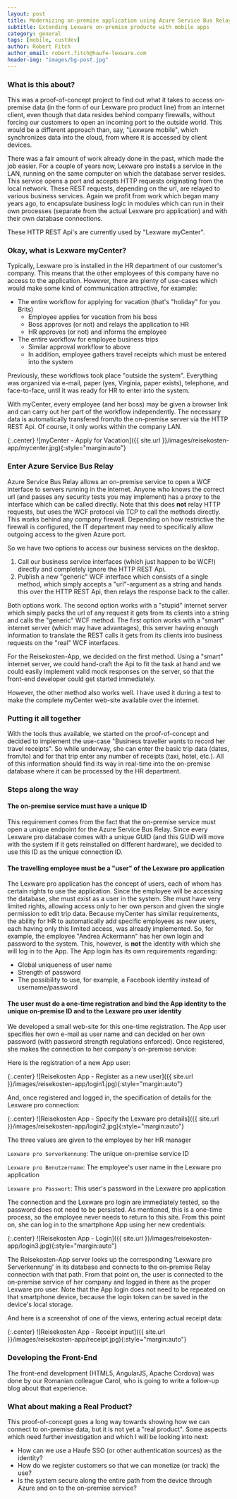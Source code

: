 ```yaml
---
layout: post
title: Modernizing on-premise application using Azure Service Bus Relay
subtitle: Extending Lexware on-premise producte with mobile apps
category: general
tags: [mobile, custdev]
author: Robert Fitch
author_email: robert.fitch@haufe-lexware.com
header-img: "images/bg-post.jpg"
---
```


### What is this about?

This was a proof-of-concept project to find out what it takes to access on-premise data (in the form of our Lexware pro product line) from an internet client, even though that data resides behind company firewalls, without forcing our customers to open an incoming port to the outside world. This would be a different approach than, say, "Lexware mobile", which synchronizes data into the cloud, from where it is accessed by client devices.

There was a fair amount of work already done in the past, which made the job easier. For a couple of years now, Lexware pro installs a service in the LAN, running on the same computer on which the database server resides. This service opens a port and accepts HTTP requests originating from the local network. These REST requests, depending on the url, are relayed to various business services. Again we profit from work which began many years ago, to encapsulate  business logic in modules which can run in their own processes (separate from the actual Lexware pro application) and with their own database connections.

These HTTP REST Api's are currently used by "Lexware myCenter".

### Okay, what is Lexware myCenter?

Typically, Lexware pro is installed in the HR department of our customer's company. This means that the other employees of this company have no access to the application. However, there are plenty of use-cases which would make some kind of communication attractive, for example:

- The entire workflow for applying for vacation (that's "holiday" for you Brits)
	- Employee applies for vacation from his boss
	- Boss approves (or not) and relays the application to HR
	- HR approves (or not) and informs the employee
&nbsp;
- The entire workflow for employee business trips
	- Similar approval workflow to above
	- In addition, employee gathers travel receipts which must be entered into the system

Previously, these workflows took place "outside the system". Everything was organized via e-mail, paper (yes, Virginia, paper exists), telephone, and face-to-face, until it was ready for HR to enter into the system.

With myCenter, every employee (and her boss) may be given a browser link and can carry out her part of the workflow independently. The necessary data is automatically transfered from/to the on-premise server via the HTTP REST Api. Of course, it only works within the company LAN.

{:.center}
![myCenter - Apply for Vacation]({{ site.url }}/images/reisekosten-app/mycenter.jpg){:style="margin:auto"}


### Enter Azure Service Bus Relay

Azure Service Bus Relay allows an on-premise service to open a WCF interface to servers running in the internet. Anyone who knows the correct url (and passes any security tests you may implement) has a proxy to the interface which can be called directly. Note that this does **not** relay HTTP requests, but uses the WCF protocol via TCP to call the methods directly. This works behind any company firewall. Depending on how restrictive the firewall is configured, the IT department may need to specifically allow outgoing access to the given Azure port. 

So we have two options to access our business services on the desktop.

1. Call our business service interfaces (which just happen to be WCF!) directly and completely ignore the HTTP REST Api.
2. Publish a new "generic" WCF interface which consists of a single method, which simply accepts a "url"-argument as a string and hands this over the HTTP REST Api, then relays the response back to the caller.

Both options work. The second option works with a "stupid" internet server which simply packs the url of any request it gets from its clients into a string and calls the "generic" WCF method. The first option works with a "smart" internet server (which may have advantages), this server having enough information to translate the REST calls it gets from its clients into business requests on the "real" WCF interfaces.
 
For the Reisekosten-App, we decided on the first method. Using a "smart" internet server, we could hand-craft the Api to fit the task at hand and we could easily implement valid mock responses on the server, so that the front-end developer could get started immediately.

However, the other method also works well. I have used it during a test to make the complete myCenter web-site available over the internet.

### Putting it all together

With the tools thus available, we started on the proof-of-concept and decided to implement the use-case "Business traveller wants to record her travel receipts". So while underway, she can enter the basic trip data (dates, from/to) and for that trip enter any number of receipts (taxi, hotel, etc.). All of this information should find its way in real-time into the on-premise database where it can be processed by the HR department.

### Steps along the way

#### The on-premise service must have a unique ID
This requirement comes from the fact that the on-premise service must open a unique endpoint for the Azure Service Bus Relay. Since every Lexware pro database comes with a unique GUID (and this GUID will move with the system if it gets reinstalled on different hardware), we decided to use this ID as the unique connection ID.
 
#### The travelling employee must be a "user" of the Lexware pro application
The Lexware pro application has the concept of users, each of whom has certain rights to use the application. Since the employee will be accessing the database, she must exist as a user in the system. She must have very limited rights, allowing access only to her own person and given the single permission to edit trip data. Because myCenter has similar requirements, the ability for HR to automatically add specific employees as new users, each having only this limited access, was already implemented. So, for example, the employee "Andrea Ackermann" has her own login and password to the system. This, however, is **not** the identity with which she will log in to the App. The App login has its own requirements regarding:

- Global uniqueness of user name
- Strength of password
- The possibility to use, for example, a Facebook identity instead of username/password
 
#### The user must do a one-time registration and bind the App identity to the unique on-premise ID and to the Lexware pro user identity

We developed a small web-site for this one-time registration. The App user specifies her own e-mail as user name and can decided on her own password (with password strength regulations enforced). Once registered, she makes the connection to her company's on-premise service:

Here is the registration of a new App user:

{:.center}
![Reisekosten App - Register as a new user]({{ site.url }}/images/reisekosten-app/login1.jpg){:style="margin:auto"}

And, once registered and logged in, the specification of details for the Lexware pro connection:

{:.center}
![Reisekosten App - Specify the Lexware pro details]({{ site.url }}/images/reisekosten-app/login2.jpg){:style="margin:auto"}
 
The three values are given to the employee by her HR manager

`Lexware pro Serverkennung`: The unique on-premise service ID

`Lexware pro Benutzername`: The employee's user name in the Lexware pro application

`Lexware pro Passwort`: This user's password in the Lexware pro application

The connection and the Lexware pro login are immediately tested, so the password does not need to be persisted. As mentioned, this is a one-time process, so the employee never needs to return to this site. From this point on, she can log in to the smartphone App using her new credentials:

{:.center}
![Reisekosten App - Login]({{ site.url }}/images/reisekosten-app/login3.jpg){:style="margin:auto"}

The Reisekosten-App server looks up the corresponding 'Lexware pro Serverkennung' in its database and connects to the on-premise Relay connection with that path. From that point on, the user is connected to the on-premise service of her company and logged in there as the proper Lexware pro user. Note that the App login does not need to be repeated on that smartphone device, because the login token can be saved in the device's local storage.

And here is a screenshot of one of the views, entering actual receipt data:

{:.center}
![Reisekosten App - Receipt input]({{ site.url }}/images/reisekosten-app/receipt.jpg){:style="margin:auto"}

### Developing the Front-End

The front-end development (HTML5, AngularJS, Apache Cordova) was done by our Romanian colleague Carol, who is going to write a follow-up blog about that experience.

### What about making a Real Product?

This proof-of-concept goes a long way towards showing how we can connect to on-premise data, but it is not yet a "real product". Some aspects which need further investigation and which I will be looking into next:

- How can we use a Haufe SSO (or other authentication sources) as the identity?
- How do we register customers so that we can monetize (or track) the use?
- Is the system secure along the entire path from the device through Azure and on to the on-premise service?

